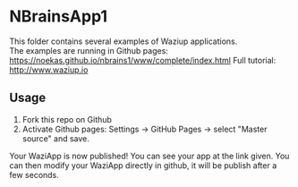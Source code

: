 NBrainsApp1
================

This folder contains several examples of Waziup applications.   
The examples are running in Github pages: https://noekas.github.io/nbrains1/www/complete/index.html
Full tutorial: http://www.waziup.io

Usage
-----

1. Fork this repo on Github
2. Activate Github pages: Settings -> GitHub Pages -> select "Master source" and save.

Your WaziApp is now published! You can see your app at the link given.
You can then modify your WaziApp directly in github, it will be publish after a few seconds.
